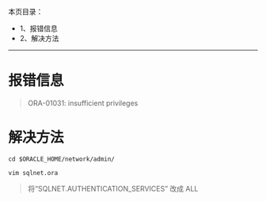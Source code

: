 本页目录：
- 1、报错信息
- 2、解决方法

***

# 报错信息

>ORA-01031: insufficient privileges

# 解决方法

```
cd $ORACLE_HOME/network/admin/ 

vim sqlnet.ora
```

>将“SQLNET.AUTHENTICATION_SERVICES” 改成 ALL